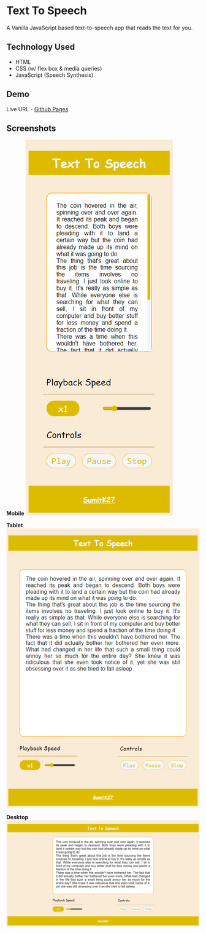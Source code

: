# **Text To Speech**

A Vanilla JavaScript based text-to-speech app that reads the text for you.

## **Technology Used**

-   HTML
-   CSS (w/ flex box & media queries)
-   JavaScript (Speech Synthesis)

## **Demo**

Live URL - [Github Pages](https://sumitk27.github.io/JS-Text-To-Speech/)

## **Screenshots**

**Mobile**
![Mobile](./images/mobile.png)

**Tablet**
![Tablet](./images/tablet.png)

**Desktop**
![Desktop](./images/desktop.png)
